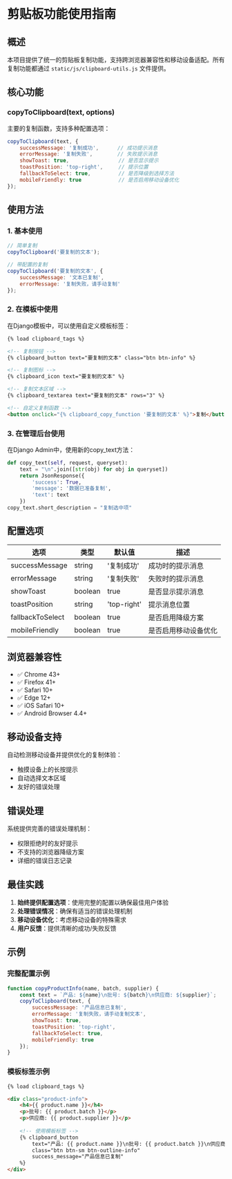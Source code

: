 # 剪贴板功能使用指南

## 概述

本项目提供了统一的剪贴板复制功能，支持跨浏览器兼容性和移动设备适配。所有复制功能都通过 `static/js/clipboard-utils.js` 文件提供。

## 核心功能

### copyToClipboard(text, options)

主要的复制函数，支持多种配置选项：

```javascript
copyToClipboard(text, {
    successMessage: '复制成功',      // 成功提示消息
    errorMessage: '复制失败',        // 失败提示消息  
    showToast: true,                // 是否显示提示
    toastPosition: 'top-right',     // 提示位置
    fallbackToSelect: true,         // 是否降级到选择方法
    mobileFriendly: true            // 是否启用移动设备优化
});
```

## 使用方法

### 1. 基本使用

```javascript
// 简单复制
copyToClipboard('要复制的文本');

// 带配置的复制
copyToClipboard('要复制的文本', {
    successMessage: '文本已复制',
    errorMessage: '复制失败，请手动复制'
});
```

### 2. 在模板中使用

在Django模板中，可以使用自定义模板标签：

```html
{% load clipboard_tags %}

<!-- 复制按钮 -->
{% clipboard_button text="要复制的文本" class="btn btn-info" %}

<!-- 复制图标 -->
{% clipboard_icon text="要复制的文本" %}

<!-- 复制文本区域 -->
{% clipboard_textarea text="要复制的文本" rows="3" %}

<!-- 自定义复制函数 -->
<button onclick="{% clipboard_copy_function '要复制的文本' %}">复制</button>
```

### 3. 在管理后台使用

在Django Admin中，使用新的copy_text方法：

```python
def copy_text(self, request, queryset):
    text = "\n".join([str(obj) for obj in queryset])
    return JsonResponse({
        'success': True,
        'message': '数据已准备复制',
        'text': text
    })
copy_text.short_description = "复制选中项"
```

## 配置选项

| 选项 | 类型 | 默认值 | 描述 |
|------|------|--------|------|
| successMessage | string | '复制成功' | 成功时的提示消息 |
| errorMessage | string | '复制失败' | 失败时的提示消息 |
| showToast | boolean | true | 是否显示提示消息 |
| toastPosition | string | 'top-right' | 提示消息位置 |
| fallbackToSelect | boolean | true | 是否启用降级方案 |
| mobileFriendly | boolean | true | 是否启用移动设备优化 |

## 浏览器兼容性

- ✅ Chrome 43+
- ✅ Firefox 41+  
- ✅ Safari 10+
- ✅ Edge 12+
- ✅ iOS Safari 10+
- ✅ Android Browser 4.4+

## 移动设备支持

自动检测移动设备并提供优化的复制体验：
- 触摸设备上的长按提示
- 自动选择文本区域
- 友好的错误处理

## 错误处理

系统提供完善的错误处理机制：
- 权限拒绝时的友好提示
- 不支持的浏览器降级方案
- 详细的错误日志记录

## 最佳实践

1. **始终提供配置选项**：使用完整的配置以确保最佳用户体验
2. **处理错误情况**：确保有适当的错误处理机制
3. **移动设备优化**：考虑移动设备的特殊需求
4. **用户反馈**：提供清晰的成功/失败反馈

## 示例

### 完整配置示例

```javascript
function copyProductInfo(name, batch, supplier) {
    const text = `产品: ${name}\n批号: ${batch}\n供应商: ${supplier}`;
    copyToClipboard(text, {
        successMessage: '产品信息已复制',
        errorMessage: '复制失败，请手动复制文本',
        showToast: true,
        toastPosition: 'top-right',
        fallbackToSelect: true,
        mobileFriendly: true
    });
}
```

### 模板标签示例

```html
{% load clipboard_tags %}

<div class="product-info">
    <h4>{{ product.name }}</h4>
    <p>批号: {{ product.batch }}</p>
    <p>供应商: {{ product.supplier }}</p>
    
    <!-- 使用模板标签 -->
    {% clipboard_button 
        text="产品: {{ product.name }}\n批号: {{ product.batch }}\n供应商: {{ product.supplier }}"
        class="btn btn-sm btn-outline-info"
        success_message="产品信息已复制"
    %}
</div>
